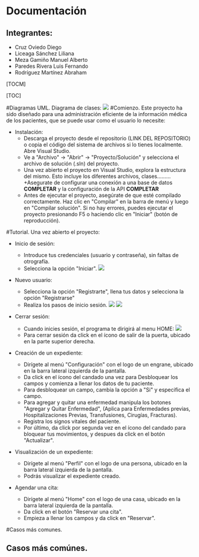 # Documentación
## Integrantes: 
- Cruz Oviedo Diego
- Liceaga Sánchez Liliana
- Meza Gamiño Manuel Alberto 
- Paredes Rivera Luis Fernando
- Rodríguez Martínez Abraham

[TOCM]

[TOC]

#Diagramas UML.
Diagrama de clases:
![](https://i.imgur.com/ZE1ZsV8.jpg)
#Comienzo.
Este proyecto ha sido diseñado para una administración eficiente de la información médica de los pacientes, que se puede usar como el usuario lo necesite:
+ Instalación:
    + Descarga el proyecto desde el repositorio (LINK DEL REPOSITORIO) o copia el código del sistema de archivos si lo tienes localmente. Abre Visual Studio.
	+ Ve a "Archivo" -> "Abrir" -> "Proyecto/Solución" y selecciona el archivo de solución (.sln) del proyecto.
    + Una vez abierto el proyecto en Visual Studio, explora la estructura del mismo. Esto incluye los diferentes archivos, clases.........
	+Asegurate de configurar una conexión a una base de datos **COMPLETAR** y la configuración de la API **COMPLETAR**
    + Antes de ejecutar el proyecto, asegúrate de que esté compilado correctamente. Haz clic en "Compilar" en la barra de menú y luego en "Compilar solución". Si no hay errores, puedes ejecutar el proyecto presionando F5 o haciendo clic en "Iniciar" (botón de reproducción).

#Tutorial.
Una vez abierto el proyecto:
+ Inicio de sesión:
	+ Introduce tus credenciales (usuario y contraseña), sin faltas de otrografía.
    + Selecciona la opción "Iniciar".
![](https://i.imgur.com/Upb8JA0.png)
+ Nuevo usuario: 
	+ Selecciona la opción "Registrarte", llena tus datos y selecciona la opción "Registrarse" 
    + Realiza los pasos de inicio sesión. 
![](https://i.imgur.com/9EHHs0N.png) ![](https://i.imgur.com/LdFgYK8.png)
+ Cerrar sesión:
	+ Cuando inicies sesión, el programa te dirigirá al menu HOME: 
![](https://i.imgur.com/QIraGum.png)
	+ Para cerrar sesión da click en el ícono de salir de la puerta, ubicado en la parte superior derecha. 

+ Creación de un expediente:
	+ Dirígete al menú "Configuración" con el logo de un engrane, ubicado en la barra lateral izquierda de la pantalla. 
	+ Da click en el ícono del candado una vez para Desbloquear los campos y comienza a llenar los datos de tu paciente.
	+ Para desbloquear un campo, cambia la opción a "Si" y especifica el campo.
	+ Para agregar y quitar una enfermedad manipula los botones "Agregar y Quitar Enfermedad", (Aplica para Enfermedades previas, Hospitalizaciones Previas, Transfusiones, Cirugías, Fracturas).
	+ Registra los signos vitales del paciente.
	+ Por último, da click por segunda vez en el ícono del candado para bloquear tus movimientos, y despues da click en el botón "Actualizar".

+ Visualización de un expediente:
	+ Dirígete al menú "Perfil" con el logo de una persona, ubicado en la barra lateral izquierda de la pantalla. 
	+ Podrás visualizar el expediente creado.

+ Agendar una cita:
	+ Dirígete al menú "Home" con el logo de una casa, ubicado en la barra lateral izquierda de la pantalla. 
	+ Da click en el botón "Reservar una cita".
	+ Empieza a llenar los campos y da click en "Reservar".


#Casos más comunes.






## Casos más comúnes.
